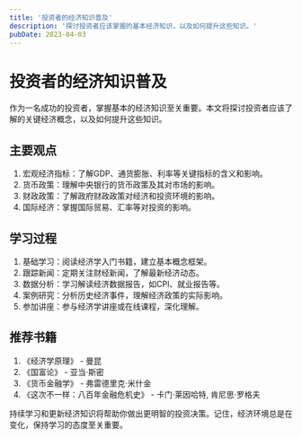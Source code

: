 ```yaml
---
title: '投资者的经济知识普及'
description: '探讨投资者应该掌握的基本经济知识，以及如何提升这些知识。'
pubDate: 2023-04-03
---
```


# 投资者的经济知识普及

作为一名成功的投资者，掌握基本的经济知识至关重要。本文将探讨投资者应该了解的关键经济概念，以及如何提升这些知识。

## 主要观点

1. 宏观经济指标：了解GDP、通货膨胀、利率等关键指标的含义和影响。
2. 货币政策：理解中央银行的货币政策及其对市场的影响。
3. 财政政策：了解政府财政政策对经济和投资环境的影响。
4. 国际经济：掌握国际贸易、汇率等对投资的影响。

## 学习过程

1. 基础学习：阅读经济学入门书籍，建立基本概念框架。
2. 跟踪新闻：定期关注财经新闻，了解最新经济动态。
3. 数据分析：学习解读经济数据报告，如CPI、就业报告等。
4. 案例研究：分析历史经济事件，理解经济政策的实际影响。
5. 参加讲座：参与经济学讲座或在线课程，深化理解。

## 推荐书籍

1. 《经济学原理》 - 曼昆
2. 《国富论》 - 亚当·斯密
3. 《货币金融学》 - 弗雷德里克·米什金
4. 《这次不一样：八百年金融危机史》 - 卡门·莱因哈特, 肯尼思·罗格夫

持续学习和更新经济知识将帮助你做出更明智的投资决策。记住，经济环境总是在变化，保持学习的态度至关重要。
